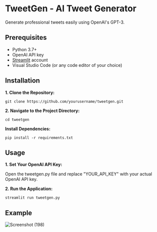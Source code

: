 # TweetGen - AI Tweet Generator

Generate professional tweets easily using OpenAI's GPT-3.

## Prerequisites
- Python 3.7+
- OpenAI API key
- [Streamlit](https://streamlit.io/) account
- Visual Studio Code (or any code editor of your choice)

## Installation

**1. Clone the Repository:**

```shell
git clone https://github.com/yourusername/tweetgen.git
 ```
 **2. Navigate to the Project Directory:** 
   ```shell
   cd tweetgen
   ```
**Install Dependencies:**

   ```shell
pip install -r requirements.txt
   ```
## Usage
**1. Set Your OpenAI API Key:**

Open the tweetgen.py file and replace "YOUR_API_KEY" with your actual OpenAI API key.

**2. Run the Application:**
   ```shell
   streamlit run tweetgen.py
   ```

## Example
![Screenshot (198)](https://github.com/karthikc0711/tweetgen/assets/76835216/b47fe0c2-f4b4-4894-81e2-59dfe7dbd56d)



